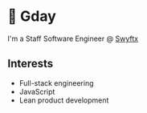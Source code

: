 # 🤠 Gday

I'm a Staff Software Engineer @ [Swyftx](https://www.swyftx.com.au)

## Interests

* Full-stack engineering
* JavaScript
* Lean product development
